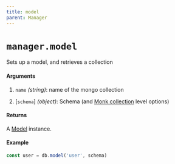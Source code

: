 ```yaml
---
title: model
parent: Manager
---
```


# `manager.model`

Sets up a model, and retrieves a collection

#### Arguments

1. `name` *(string)*: name of the mongo collection

2. [`schema`] *(object)*: Schema (and [Monk collection](https://automattic.github.io/monk/docs/manager/get.html) level options)

#### Returns

A [Model](../model) instance.

#### Example

```js
const user = db.model('user', schema)
```
